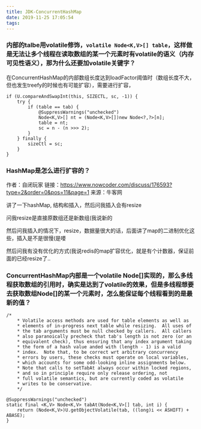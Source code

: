 ```yaml
---
title: JDK-ConcurrentHashMap
date: 2019-11-25 17:05:54
tags:
---
```



### 内部的talbe用volatile修饰，`volatile Node<K,V>[] table`，这样做是无法让多个线程在读取数组的某一个元素时有volatile的语义（内存可见性语义），那为什么还要加volatile关键字？

在ConcurrentHashMap的内部数组长度达到loadFactor阈值时（数组长度不大，但也发生treefy的时候也有可能扩容），需要进行扩容，
```
if (U.compareAndSwapInt(this, SIZECTL, sc, -1)) {
    try {
        if (table == tab) {
            @SuppressWarnings("unchecked")
            Node<K,V>[] nt = (Node<K,V>[])new Node<?,?>[n];
            table = nt;
            sc = n - (n >>> 2);
        }
    } finally {
        sizeCtl = sc;
    }
}
```

### HashMap是怎么进行扩容的？
作者：自闭玩家
链接：https://www.nowcoder.com/discuss/176593?type=2&order=0&pos=11&page=1
来源：牛客网

讲了一下hashMap, 结构和插入，然后问我插入会有resize

问我resize是直接原数组还是新数组(我说新的

然后问我插入的情况下，resize，数据量很大的话，后面讲了map的二进制优化这些，插入是不是很慢(是喽

然后问我有没有优化的方式(我说redis的map扩容优化，就是有个计数器，保证前面的已经resize了..

### ConcurrentHashMap内部是一个volatile Node[]实现的，那么多线程获取数组的引用时，确实是达到了volatile的效果，但是多线程想要去获取数组Node[]的某一个元素时，怎么能保证每个线程看到的是最新的值？
```
/*
    * Volatile access methods are used for table elements as well as
    * elements of in-progress next table while resizing.  All uses of
    * the tab arguments must be null checked by callers.  All callers
    * also paranoically precheck that tab's length is not zero (or an
    * equivalent check), thus ensuring that any index argument taking
    * the form of a hash value anded with (length - 1) is a valid
    * index.  Note that, to be correct wrt arbitrary concurrency
    * errors by users, these checks must operate on local variables,
    * which accounts for some odd-looking inline assignments below.
    * Note that calls to setTabAt always occur within locked regions,
    * and so in principle require only release ordering, not
    * full volatile semantics, but are currently coded as volatile
    * writes to be conservative.
    */

@SuppressWarnings("unchecked")
static final <K,V> Node<K,V> tabAt(Node<K,V>[] tab, int i) {
    return (Node<K,V>)U.getObjectVolatile(tab, ((long)i << ASHIFT) + ABASE);
}
```
